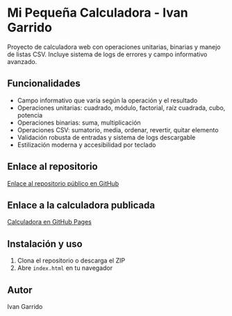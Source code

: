 # Mi Pequeña Calculadora - Ivan Garrido

Proyecto de calculadora web con operaciones unitarias, binarias y manejo de listas CSV. Incluye sistema de logs de errores y campo informativo avanzado.

## Funcionalidades
- Campo informativo que varía según la operación y el resultado
- Operaciones unitarias: cuadrado, módulo, factorial, raíz cuadrada, cubo, potencia
- Operaciones binarias: suma, multiplicación
- Operaciones CSV: sumatorio, media, ordenar, revertir, quitar elemento
- Validación robusta de entradas y sistema de logs descargable
- Estilización moderna y accesibilidad por teclado

## Enlace al repositorio
[Enlace al repositorio público en GitHub](https://github.com/ivan-garrido/mi-pequena-calculadora)

## Enlace a la calculadora publicada
[Calculadora en GitHub Pages](https://ivan-garrido.github.io/mi-pequena-calculadora/)

## Instalación y uso
1. Clona el repositorio o descarga el ZIP
2. Abre `index.html` en tu navegador

## Autor
Ivan Garrido
